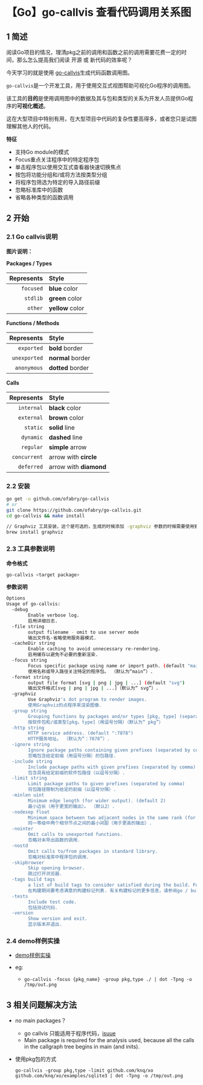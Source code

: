 # 【Go】go-callvis 查看代码调用关系图


<!--more-->

## 1 简述

阅读Go项目的情况，理清pkg之前的调用和函数之前的调用需要花费一定的时间，那么怎么提高我们阅读 开源 或 新代码的效率呢？

今天学习的就是使用 [go-callvis](https://github.com/ofabry/go-callvis)生成代码函数调用图。

`go-callvis`是一个开发工具，用于使用交互式视图帮助可视化Go程序的调用图。

该工具的**目的**是使用调用图中的数据及其与包和类型的关系为开发人员提供Go程序的**可视化概述**。 

这在大型项目中特别有用，在大型项目中代码的复杂性要高得多，或者您只是试图理解其他人的代码。 

**特征**

- 支持Go module的模式
- Focus重点关注程序中的特定程序包
- 单击程序包以使用交互式查看器快速切换焦点
- 按包将功能分组和/或将方法按类型分组
- 将程序包筛选为特定的导入路径前缀
- 忽略标准库中的函数
- 省略各种类型的函数调用

## 2 开始

### 2.1 Go callvis说明

**图片说明：**

**Packages / Types**

| Represents | Style            |
| ---------: | :--------------- |
|  `focused` | **blue** color   |
|   `stdlib` | **green** color  |
|    `other` | **yellow** color |

**Functions / Methods**

|   Represents | Style             |
| -----------: | :---------------- |
|   `exported` | **bold** border   |
| `unexported` | **normal** border |
|  `anonymous` | **dotted** border |

**Calls**

|   Represents | Style                  |
| -----------: | :--------------------- |
|   `internal` | **black** color        |
|   `external` | **brown** color        |
|     `static` | **solid** line         |
|    `dynamic` | **dashed** line        |
|    `regular` | **simple** arrow       |
| `concurrent` | arrow with **circle**  |
|   `deferred` | arrow with **diamond** |

### 2.2 安装

```sh
go get -u github.com/ofabry/go-callvis
# or
git clone https://github.com/ofabry/go-callvis.git
cd go-callvis && make install

// Graphviz 工具安装，这个是可选的，生成的时候添加 -graphviz 参数的时候需要使用到.
brew install graphviz
```

### 2.3 工具参数说明

**命令格式**

```bash
go-callvis <target package>
```

**参数说明**

```bash
Options
Usage of go-callvis:
  -debug
    	Enable verbose log.
    	启用详细日志.
  -file string
    	output filename - omit to use server mode
    	输出文件名-省略使用服务器模式.
  -cacheDir string
    	Enable caching to avoid unnecessary re-rendering.
    	启用缓存以避免不必要的重新渲染.
  -focus string
    	Focus specific package using name or import path. (default "main")
    	使用名称或导入路径关注特定的程序包。 （默认为“main”）.
  -format string
    	output file format [svg | png | jpg | ...] (default "svg")
    	输出文件格式[svg | png | jpg | ...]（默认为“ svg”）.
  -graphviz
    	Use Graphviz's dot program to render images.
    	使用Graphviz的点程序来渲染图像.
  -group string
    	Grouping functions by packages and/or types [pkg, type] (separated by comma) (default "pkg")
    	按软件包和/或类型[pkg，type]（用逗号分隔）（默认为“ pkg”）
  -http string
    	HTTP service address. (default ":7878")
    	HTTP服务地址。 （默认为“：7878”）.
  -ignore string
    	Ignore package paths containing given prefixes (separated by comma)
    	忽略包含给定前缀（用逗号分隔）的包路径.
  -include string
    	Include package paths with given prefixes (separated by comma)
    	包含具有给定前缀的软件包路径（以逗号分隔）.
  -limit string
    	Limit package paths to given prefixes (separated by comma)
    	将包路径限制为给定的前缀（以逗号分隔）.
  -minlen uint
    	Minimum edge length (for wider output). (default 2)
    	最小边长（用于更宽的输出）。 （默认2）.
  -nodesep float
    	Minimum space between two adjacent nodes in the same rank (for taller output). (default 0.35)
    	同一等级中两个相邻节点之间的最小间距（用于更高的输出）.
  -nointer
    	Omit calls to unexported functions.
    	忽略对未导出函数的调用.
  -nostd
    	Omit calls to/from packages in standard library.
    	忽略对标准库中程序包的调用.
  -skipbrowser
    	Skip opening browser.
    	跳过打开浏览器.
  -tags build tags
    	a list of build tags to consider satisfied during the build. For more information about build tags, see the description of build constraints in the documentation for the go/build package
    	在构建期间要考虑满意的构建标记列表. 有关构建标记的更多信息，请参阅go / build软件包的文档中的构建约束说明.
  -tests
    	Include test code.
    	包括测试代码.
  -version
    	Show version and exit.
    	显示版本并退出.
```

### 2.4 demo样例实操

- [demo样例实操](https://github.com/ofabry/go-callvis/tree/master/examples)

- eg:
  - `go-callvis -focus {pkg_name} -group pkg,type ./ | dot -Tpng -o /tmp/out.png`

## 3 相关问题解决方法

- no main packages？
  - go callvis 只能适用于程序代码，[isuue](https://github.com/ofabry/go-callvis/issues/19)
  - Main package is required for the analysis used, because all the calls in the callgraph tree begins in main (and inits).

- 使用pkg包的方式

  `go-callvis -group pkg,type -limit github.com/knq/xo github.com/knq/xo/examples/sqlite3 | dot -Tpng -o /tmp/out.png`





[comment]: <每日一博丨Go使用Gitee私有库作为项目依赖包(https://www.jianshu.com/p/b2bf49adb40a?utm_campaign=maleskine&utm_content=note&utm_medium=seo_notes&utm_source=recommendation)>


